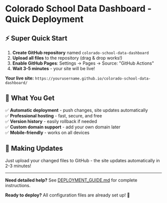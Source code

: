 # Colorado School Data Dashboard - Quick Deployment

## ⚡ Super Quick Start

1. **Create GitHub repository** named `colorado-school-data-dashboard`
2. **Upload all files** to the repository (drag & drop works!)
3. **Enable GitHub Pages**: Settings → Pages → Source: "GitHub Actions"
4. **Wait 3-5 minutes** - your site will be live!

**Your live site:** `https://yourusername.github.io/colorado-school-data-dashboard/`

## 📝 What You Get

✅ **Automatic deployment** - push changes, site updates automatically  
✅ **Professional hosting** - fast, secure, and free  
✅ **Version history** - easily rollback if needed  
✅ **Custom domain support** - add your own domain later  
✅ **Mobile-friendly** - works on all devices  

## 🔄 Making Updates

Just upload your changed files to GitHub - the site updates automatically in 2-3 minutes!

---

**Need detailed help?** See [DEPLOYMENT_GUIDE.md](./DEPLOYMENT_GUIDE.md) for complete instructions.

**Ready to deploy?** All configuration files are already set up! 🚀